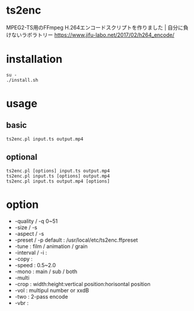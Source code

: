 # ts2enc

MPEG2-TS用のFFmpeg H.264エンコードスクリプトを作りました | 自分に負けないラボラトリー
https://www.jifu-labo.net/2017/02/h264_encode/

# installation

```
su -
./install.sh
```

# usage

## basic

```
ts2enc.pl input.ts output.mp4
```

## optional

```
ts2enc.pl [options] input.ts output.mp4
ts2enc.pl input.ts [options] output.mp4
ts2enc.pl input.ts output.mp4 [options]
```
# option
- -quality / -q 0~51
- -size / -s 
- -aspect / -s
- -preset / -p default : /usr/local/etc/ts2enc.ffpreset
- -tune : film / animation / grain
- -interval / -i : 
- -copy : 
- -speed : 0.5~2.0
- -mono : main / sub / both
- -multi
- -crop : width:height:vertical position:horisontal position
- -vol : multipul number or xxdB
- -two : 2-pass encode
- -vbr : 
